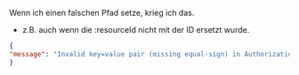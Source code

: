 Wenn ich einen falschen Pfad setze, krieg ich das. 
* z.B. auch wenn die :resourceId nicht mit der ID ersetzt wurde.

```json
{
"message": "Invalid key=value pair (missing equal-sign) in Authorization header (hashed with SHA-256 and encoded with Base64): 'dflVwyr/vSB0ZGKMU0cSzrImIdhli7OaUOWGICuIBgg='."
}
``` 
